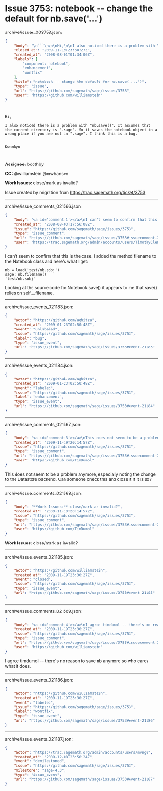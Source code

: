 # Issue 3753: notebook -- change the default for nb.save('...')

archive/issues_003753.json:
```json
{
    "body": "\n```\n\n\nHi,\n\nI also noticed there is a problem with \"nb.save()\". It assumes that\nthe current directory is \".sage\". So it saves the notebook object in a\nwrong place if you are not in \".sage\". I think this is a bug.\n\n\nKwankyu\n\n\t\n```\n\n**Assignee:** boothby\n\n**CC:**  @williamstein @mwhansen\n\n**Work Issues:** close/mark as invalid?\n\nIssue created by migration from https://trac.sagemath.org/ticket/3753\n\n",
    "closed_at": "2009-11-19T23:30:27Z",
    "created_at": "2008-08-01T01:34:06Z",
    "labels": [
        "component: notebook",
        "enhancement",
        "wontfix"
    ],
    "title": "notebook -- change the default for nb.save('...')",
    "type": "issue",
    "url": "https://github.com/sagemath/sage/issues/3753",
    "user": "https://github.com/williamstein"
}
```

```


Hi,

I also noticed there is a problem with "nb.save()". It assumes that
the current directory is ".sage". So it saves the notebook object in a
wrong place if you are not in ".sage". I think this is a bug.


Kwankyu

	
```

**Assignee:** boothby

**CC:**  @williamstein @mwhansen

**Work Issues:** close/mark as invalid?

Issue created by migration from https://trac.sagemath.org/ticket/3753





---

archive/issue_comments_021566.json:
```json
{
    "body": "<a id='comment:1'></a>\nI can't seem to confirm that this is the case. I added the method filename to the Notebook class and here's what I get:\n\n```\nnb = load('test/nb.sobj')\nsage: nb.filename()\n'test/nb.sobj'\n```\n\nLooking at the source code for Notebook.save() it appears to me that save() relies on self.__filename.",
    "created_at": "2008-08-03T17:56:08Z",
    "issue": "https://github.com/sagemath/sage/issues/3753",
    "type": "issue_comment",
    "url": "https://github.com/sagemath/sage/issues/3753#issuecomment-21566",
    "user": "https://trac.sagemath.org/admin/accounts/users/TimothyClemans"
}
```

<a id='comment:1'></a>
I can't seem to confirm that this is the case. I added the method filename to the Notebook class and here's what I get:

```
nb = load('test/nb.sobj')
sage: nb.filename()
'test/nb.sobj'
```

Looking at the source code for Notebook.save() it appears to me that save() relies on self.__filename.



---

archive/issue_events_021183.json:
```json
{
    "actor": "https://github.com/aghitza",
    "created_at": "2009-01-23T02:50:48Z",
    "event": "unlabeled",
    "issue": "https://github.com/sagemath/sage/issues/3753",
    "label": "bug",
    "type": "issue_event",
    "url": "https://github.com/sagemath/sage/issues/3753#event-21183"
}
```



---

archive/issue_events_021184.json:
```json
{
    "actor": "https://github.com/aghitza",
    "created_at": "2009-01-23T02:50:48Z",
    "event": "labeled",
    "issue": "https://github.com/sagemath/sage/issues/3753",
    "label": "enhancement",
    "type": "issue_event",
    "url": "https://github.com/sagemath/sage/issues/3753#event-21184"
}
```



---

archive/issue_comments_021567.json:
```json
{
    "body": "<a id='comment:3'></a>\nThis does not seem to be a problem anymore, especially noting the change to the Datastore backend. Can someone check this and close it if it is so?",
    "created_at": "2009-11-19T20:14:57Z",
    "issue": "https://github.com/sagemath/sage/issues/3753",
    "type": "issue_comment",
    "url": "https://github.com/sagemath/sage/issues/3753#issuecomment-21567",
    "user": "https://github.com/TimDumol"
}
```

<a id='comment:3'></a>
This does not seem to be a problem anymore, especially noting the change to the Datastore backend. Can someone check this and close it if it is so?



---

archive/issue_comments_021568.json:
```json
{
    "body": "**Work Issues:** close/mark as invalid?",
    "created_at": "2009-11-19T20:14:57Z",
    "issue": "https://github.com/sagemath/sage/issues/3753",
    "type": "issue_comment",
    "url": "https://github.com/sagemath/sage/issues/3753#issuecomment-21568",
    "user": "https://github.com/TimDumol"
}
```

**Work Issues:** close/mark as invalid?



---

archive/issue_events_021185.json:
```json
{
    "actor": "https://github.com/williamstein",
    "created_at": "2009-11-19T23:30:27Z",
    "event": "closed",
    "issue": "https://github.com/sagemath/sage/issues/3753",
    "type": "issue_event",
    "url": "https://github.com/sagemath/sage/issues/3753#event-21185"
}
```



---

archive/issue_comments_021569.json:
```json
{
    "body": "<a id='comment:4'></a>\nI agree timdumol -- there's no reason to save nb anymore so who cares what it does.",
    "created_at": "2009-11-19T23:30:27Z",
    "issue": "https://github.com/sagemath/sage/issues/3753",
    "type": "issue_comment",
    "url": "https://github.com/sagemath/sage/issues/3753#issuecomment-21569",
    "user": "https://github.com/williamstein"
}
```

<a id='comment:4'></a>
I agree timdumol -- there's no reason to save nb anymore so who cares what it does.



---

archive/issue_events_021186.json:
```json
{
    "actor": "https://github.com/williamstein",
    "created_at": "2009-11-19T23:30:27Z",
    "event": "labeled",
    "issue": "https://github.com/sagemath/sage/issues/3753",
    "label": "wontfix",
    "type": "issue_event",
    "url": "https://github.com/sagemath/sage/issues/3753#event-21186"
}
```



---

archive/issue_events_021187.json:
```json
{
    "actor": "https://trac.sagemath.org/admin/accounts/users/mvngu",
    "created_at": "2009-12-08T23:50:24Z",
    "event": "demilestoned",
    "issue": "https://github.com/sagemath/sage/issues/3753",
    "milestone": "sage-4.3",
    "type": "issue_event",
    "url": "https://github.com/sagemath/sage/issues/3753#event-21187"
}
```
